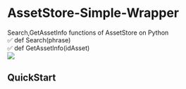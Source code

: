 # AssetStore-Simple-Wrapper
Search,GetAssetInfo  functions of AssetStore on Python
<br>
:white_check_mark: def Search(phrase)   
:white_check_mark: def GetAssetInfo(idAsset)
<br>
<a target="_blank" href="https://radikal.ru"><img src="https://c.radikal.ru/c08/2008/72/5ab6352567f4.png" /></a>
<br>
## QuickStart



